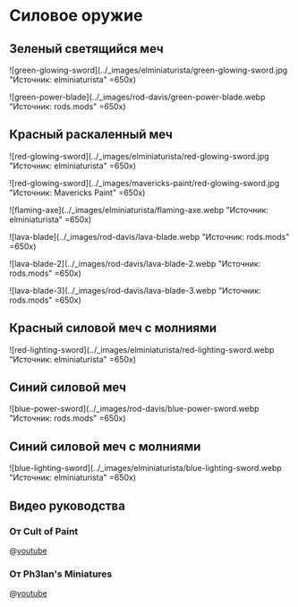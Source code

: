 # Силовое оружие

## Зеленый светящийся меч

![green-glowing-sword](../_images/elminiaturista/green-glowing-sword.jpg "Источник: elminiaturista" =650x)

![green-power-blade](../_images/rod-davis/green-power-blade.webp "Источник: rods.mods" =650x)

## Красный раскаленный меч

![red-glowing-sword](../_images/elminiaturista/red-glowing-sword.jpg "Источник: elminiaturista" =650x)

![red-glowing-sword](../_images/mavericks-paint/red-glowing-sword.jpg "Источник: Mavericks Paint" =650x)

![flaming-axe](../_images/elminiaturista/flaming-axe.webp "Источник: elminiaturista" =650x)

![lava-blade](../_images/rod-davis/lava-blade.webp "Источник: rods.mods" =650x)

![lava-blade-2](../_images/rod-davis/lava-blade-2.webp "Источник: rods.mods" =650x)

![lava-blade-3](../_images/rod-davis/lava-blade-3.webp "Источник: rods.mods" =650x)

## Красный силовой меч с молниями

![red-lighting-sword](../_images/elminiaturista/red-lighting-sword.webp "Источник: elminiaturista" =650x)

## Синий силовой меч

![blue-power-sword](../_images/rod-davis/blue-power-sword.webp "Источник: rods.mods" =650x)

## Синий силовой меч с молниями

![blue-lighting-sword](../_images/elminiaturista/blue-lighting-sword.webp "Источник: elminiaturista" =650x)

## Видео руководства

### От Cult of Paint

@[youtube](https://youtu.be/eLQvXqy9eNU?si=IZoNlZxq51-oemjF)

### От Ph3lan's Miniatures

@[youtube](https://youtu.be/ooRXB5b5TeM?si=rgTWuqeXoHUigEYQ)
